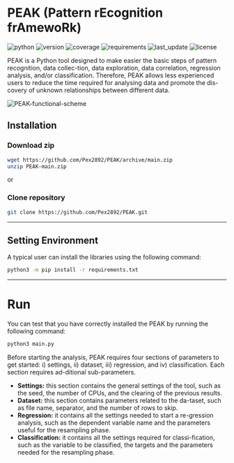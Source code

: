 # PEAK (Pattern rEcognition frAmewoRk)

![python](https://img.shields.io/badge/Python%20tested-3.9.x-blue)
![version](https://img.shields.io/badge/version-v1.0-blue)
![coverage](https://img.shields.io/badge/Coverage-100%25-orange)
![requirements](https://img.shields.io/badge/requirements-up%20to%20date-brightgreen)
![last_update](https://img.shields.io/badge/last%20update-April%2002%2C%202021-yellowgreen)
![license](https://img.shields.io/badge/License-PEAK%20by%20Giuseppe%20Sgroi%20is%20licensed%20under%20CC%20BY--NC--SA%204.0-red)

PEAK is a Python tool designed to make easier the basic steps of pattern recognition, data collec-tion, data exploration, data correlation, regression analysis, and/or classification. Therefore, PEAK allows less experienced users to reduce the time required for analysing data and promote the dis-covery of unknown relationships between different data.

![PEAK-functional-scheme](https://user-images.githubusercontent.com/15036433/113410100-ee83aa00-93b2-11eb-8f0e-2ebbef8eb6db.png)

## Installation

### Download zip
```bash
wget https://github.com/Pex2892/PEAK/archive/main.zip
unzip PEAK-main.zip
```
or
### Clone repository
```bash
git clone https://github.com/Pex2892/PEAK.git
```

---

## Setting Environment
A typical user can install the libraries using the following command:
``` bash
python3 -m pip install -r requirements.txt
```

---

# Run
You can test that you have correctly installed the PEAK 
by running the following command:
```bash
python3 main.py
```

Before starting the analysis, PEAK requires four sections of parameters to get started: i) settings, ii) dataset, iii) regression, and iv) classification. Each section requires ad-ditional sub-parameters.
- __Settings:__ this section contains the general settings of the tool, such as the seed, the number of CPUs, and the clearing of the previous results.
- __Dataset:__ this section contains parameters related to the da-taset, such as file name, separator, and the number of rows to skip.
- __Regression:__ it contains all the settings needed to start a re-gression analysis, such as the dependent variable name and the parameters useful for the resampling phase.
- __Classification:__ it contains all the settings required for classi-fication, such as the variable to be classified, the targets and the parameters needed for the resampling phase.
